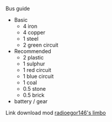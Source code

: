 Bus guide
- Basic
	- 4 iron
	- 4 copper
	- 1 steel
	- 2 green circuit
- Recommended
	- 2 plastic
	- 1 sulphur
	- 1 red circuit
	- 1 blue circuit
	- 1 coal
	- 0.5 stone
	- 0.5 brick
- battery / gear

Link download mod
[radioegor146's limbo](https://re146.dev/)

